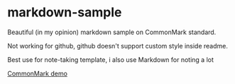 # markdown-sample
Beautiful (in my opinion) markdown sample on CommonMark standard.

Not working for github, github doesn't support custom style inside readme.

Best use for note-taking template, i also use Markdown for noting a lot

[CommonMark demo](https://spec.commonmark.org/dingus/?text=%3Cstyle%3E%0A%20%20%20%20body%20%7B%0A%20%20%20%20%20%20%20%20font-size%3A%20110%25%3B%0A%20%20%20%20%20%20%20%20font-family%3A%20Roboto%2C%20sans-serif%3B%0A%20%20%20%20%7D%0A%20%20%20%20h1%2C%20h2%2C%20h3%2C%20h4%2C%20h5%2C%20h6%20%7B%0A%20%20%20%20%20%20%20%20border-bottom%3A%20none%3B%0A%20%20%20%20%7D%0A%20%20%20%20tag%20%7B%0A%20%20%20%20%20%20%20%20background%3A%20whitesmoke%3B%0A%20%20%20%20%20%20%20%20display%3A%20inline-block%3B%0A%20%20%20%20%20%20%20%20font-weight%3A%20500%3B%0A%20%20%20%20%20%20%20%20padding%3A%205px%3B%0A%20%20%20%20%20%20%20%20border-radius%3A%205px%3B%0A%20%20%20%20%20%20%20%20margin%3A%200%202px%202px%200%3B%0A%20%20%20%20%20%20%20%20font-size%3A%20small%3B%0A%20%20%20%20%20%20%20%20color%3A%20%23009392%0A%20%20%20%20%7D%0A%20%20%20%20code%20%7B%0A%20%20%20%20%20%20%20%20color%3A%20%23c7254e%3B%0A%20%20%20%20%20%20%20%20background%3A%20%23f9f2f4%3B%0A%20%20%20%20%20%20%20%20font-family%3A%20Consolas%2C%20monospace%3B%0A%20%20%20%20%20%20%20%20padding%3A%201px%3B%0A%20%20%20%20%20%20%20%20border-radius%3A%202px%3B%0A%20%20%20%20%20%20%20%20font-size%3A%2090%25%3B%0A%20%20%20%20%7D%0A%20%20%20%20pre%20%7B%0A%20%20%20%20%20%20%20%20display%3A%20block%3B%0A%20%20%20%20%20%20%20%20overflow%3A%20auto%3B%0A%20%20%20%20%20%20%20%20max-height%3A%20500px%3B%0A%20%20%20%20%20%20%20%20max-width%3A%2090%25%3B%0A%20%20%20%20%7D%0A%20%20%20%20pre%20code%20%7B%0A%20%20%20%20%20%20%20%20white-space%3A%20pre%3B%0A%20%20%20%20%7D%0A%3C%2Fstyle%3E%0A%0A%3Ctag%3E%23sound%3C%2Ftag%3E%0A%3Ctag%3E%23effect_of_sound%3C%2Ftag%3E%0A%0A%23%20The%20effect%20of%20sound%0A%0A%3Cimg%20src%3D%22https%3A%2F%2Fimagesvc.meredithcorp.io%2Fv3%2Fmm%2Fimage%3Furl%3Dhttps%253A%252F%252Fstatic.onecms.io%252Fwp-content%252Fuploads%252Fsites%252F13%252F2015%252F04%252F05%252Ffeatured.jpg%22%20width%3D400%3E%0A%0A%0ALorem%20Ipsum%20is%20simply%20dummy%20text%20of%20the%20printing%20and%20typesetting%20industry...%0A%0ALorem%20Ipsum%20is%20simply%20dummy%20text%20of%20the%20printing%20and%20typesetting%20industry%3A%20%60accusamus%60%2C%20%60dignissimos%60%2C%20%60ducimus%60%2C%20%60blanditiis%60%2C%20%60praesentium%60%2C%20%60american%20whole%20magazine%20truth%20stop%20whose%20on%20traditional%20measure%20example%20sense%20peace%20would%20mouth%20relate%20own%20chair%20role%20together%20range%20line%60...%0A%0A%0A%60%60%60json%0ALorem%20ipsum%20dolor%20sit%20amet%2C%20consectetur%20adipiscing%20elit.%20Duis%20elementum%20nisl%20sapien%2C%20id%20posuere%20mauris%20condimentum%20elementum.%20Pellentesque%20a%20tristique%20felis%2C%20eget%20blandit%20ex.%20Vivamus%20bibendum%20aliquam%20ipsum%2C%20et%20iaculis%20est%20dapibus%20non.%20Ut%20pulvinar%20tincidunt%20ligula%2C%20eu%20tristique%20mauris%20tempus%20sit%20amet.%20Fusce%20ultrices%20fermentum%20magna%2C%20eget%20aliquam%20lorem%20pellentesque%20tempus.%0A%0ALorem%20ipsum%20dolor%20sit%20amet%0A%60%60%60)
